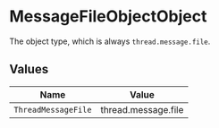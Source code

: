 # MessageFileObjectObject

The object type, which is always `thread.message.file`.


## Values

| Name                | Value               |
| ------------------- | ------------------- |
| `ThreadMessageFile` | thread.message.file |